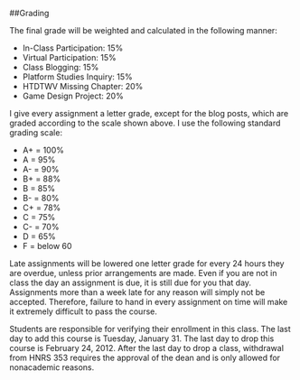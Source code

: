 ##GradingThe final grade will be weighted and calculated in the following manner:*    In-Class Participation: 15%*   Virtual Participation: 15%*    Class Blogging: 15%*    Platform Studies Inquiry: 15%*    HTDTWV Missing Chapter: 20%*    Game Design Project: 20%I give every assignment a letter grade, except for the blog posts, which are graded according to the scale shown above. I use the following standard grading scale:* A+ = 100%* A = 95%* A- = 90% 	* B+ = 88%* B = 85%* B- = 80% 	* C+ = 78%* C = 75%* C- = 70% 	* D = 65%* F = below 60Late assignments will be lowered one letter grade for every 24 hours they are overdue, unless prior arrangements are made. Even if you are not in class the day an assignment is due, it is still due for you that day. Assignments more than a week late for any reason will simply not be accepted. Therefore, failure to hand in every assignment on time will make it extremely difficult to pass the course.Students are responsible for verifying their enrollment in this class. The last day to add this course is Tuesday, January 31. The last day to drop this course is February 24, 2012. After the last day to drop a class, withdrawal from HNRS 353 requires the approval of the dean and is only allowed for nonacademic reasons.